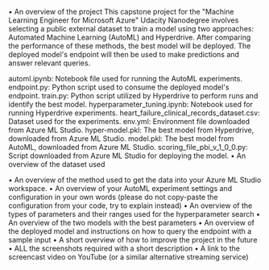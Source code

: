 •	An overview of the project
This capstone project for the "Machine Learning Engineer for Microsoft Azure" Udacity Nanodegree involves selecting a public external dataset to train a model using two approaches: Automated Machine Learning (AutoML) and Hyperdrive. After comparing the performance of these methods, the best model will be deployed. The deployed model's endpoint will then be used to make predictions and answer relevant queries.



automl.ipynb: Notebook file used for running the AutoML experiments.
endpoint.py: Python script used to consume the deployed model's endpoint.
train.py: Python script utilized by Hyperdrive to perform runs and identify the best model.
hyperparameter_tuning.ipynb: Notebook used for running Hyperdrive experiments.
heart_failure_clinical_records_dataset.csv: Dataset used for the experiments.
env.yml: Environment file downloaded from Azure ML Studio.
hyper-model.pkl: The best model from Hyperdrive, downloaded from Azure ML Studio.
model.pkl: The best model from AutoML, downloaded from Azure ML Studio.
scoring_file_pbi_v_1_0_0.py: Script downloaded from Azure ML Studio for deploying the model.
•	An overview of the dataset used


•	An overview of the method used to get the data into your Azure ML Studio workspace.
•	An overview of your AutoML experiment settings and configuration in your own words (please do not copy-paste the configuration from your code, try to explain instead)
•	An overview of the types of parameters and their ranges used for the hyperparameter search
•	An overview of the two models with the best parameters
•	An overview of the deployed model and instructions on how to query the endpoint with a sample input
•	A short overview of how to improve the project in the future
•	ALL the screenshots required with a short description
•	A link to the screencast video on YouTube (or a similar alternative streaming service)

